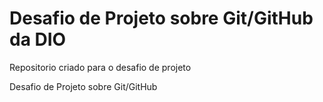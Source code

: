 # Desafio de Projeto sobre Git/GitHub da DIO
Repositorio criado para o desafio de projeto


Desafio de Projeto sobre Git/GitHub
